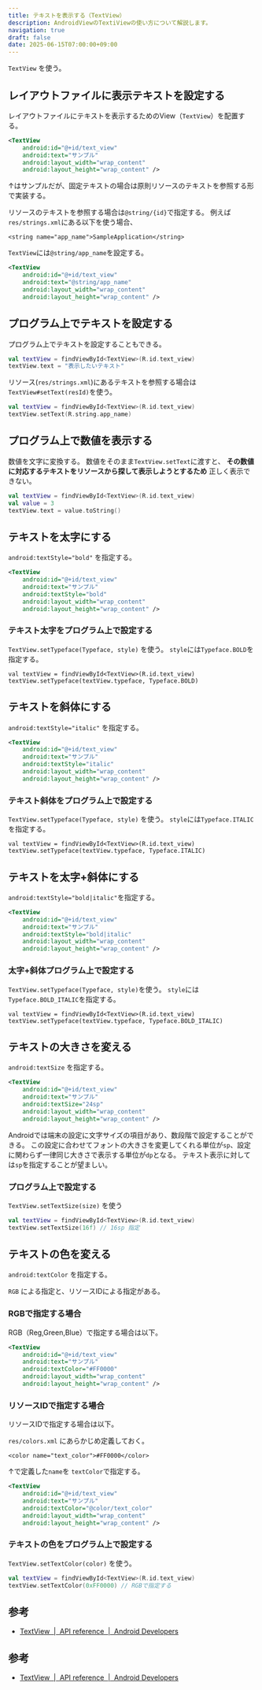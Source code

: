 ```yaml
---
title: テキストを表示する（TextView）
description: AndroidViewのTextiViewの使い方について解説します。
navigation: true
draft: false
date: 2025-06-15T07:00:00+09:00
---
```


`TextView` を使う。

## レイアウトファイルに表示テキストを設定する

レイアウトファイルにテキストを表示するためのView（`TextView`）を配置する。

```xml
<TextView
    android:id="@+id/text_view"
    android:text="サンプル"
    android:layout_width="wrap_content"
    android:layout_height="wrap_content" />
```

↑はサンプルだが、固定テキストの場合は原則リソースのテキストを参照する形で実装する。

リソースのテキストを参照する場合は`@string/{id}`で指定する。
例えば`res/strings.xml`にある以下を使う場合、

```xml[res/strings.xml]
<string name="app_name">SampleApplication</string>
```

`TextView`には`@string/app_name`を設定する。
```xml
<TextView
    android:id="@+id/text_view"
    android:text="@string/app_name"
    android:layout_width="wrap_content"
    android:layout_height="wrap_content" />
```

## プログラム上でテキストを設定する

プログラム上でテキストを設定することもできる。
```kt
val textView = findViewById<TextView>(R.id.text_view)
textView.text = "表示したいテキスト"
```

リソース(`res/strings.xml`)にあるテキストを参照する場合は`TextView#setText(resId)`を使う。
```kt
val textView = findViewById<TextView>(R.id.text_view)
textView.setText(R.string.app_name)
```

## プログラム上で数値を表示する

数値を文字に変換する。
数値をそのまま`TextView.setText`に渡すと、 __その数値に対応するテキストをリソースから探して表示しようとするため__ 正しく表示できない。

```kt
val textView = findViewById<TextView>(R.id.text_view)
val value = 3
textView.text = value.toString()
```



## テキストを太字にする

`android:textStyle="bold"` を指定する。

```xml
<TextView
    android:id="@+id/text_view"
    android:text="サンプル"
    android:textStyle="bold"
    android:layout_width="wrap_content"
    android:layout_height="wrap_content" />
```

### テキスト太字をプログラム上で設定する

`TextView.setTypeface(Typeface, style)` を使う。
`style`には`Typeface.BOLD`を指定する。

```
val textView = findViewById<TextView>(R.id.text_view)
textView.setTypeface(textView.typeface, Typeface.BOLD)
```

## テキストを斜体にする

`android:textStyle="italic"` を指定する。

```xml
<TextView
    android:id="@+id/text_view"
    android:text="サンプル"
    android:textStyle="italic"
    android:layout_width="wrap_content"
    android:layout_height="wrap_content" />
```

### テキスト斜体をプログラム上で設定する

`TextView.setTypeface(Typeface, style)` を使う。
`style`には`Typeface.ITALIC`を指定する。

```
val textView = findViewById<TextView>(R.id.text_view)
textView.setTypeface(textView.typeface, Typeface.ITALIC)
```

## テキストを太字+斜体にする

`android:textStyle="bold|italic"`を指定する。

```xml
<TextView
    android:id="@+id/text_view"
    android:text="サンプル"
    android:textStyle="bold|italic"
    android:layout_width="wrap_content"
    android:layout_height="wrap_content" />
```

### 太字+斜体プログラム上で設定する

`TextView.setTypeface(Typeface, style)`を使う。
`style`には`Typeface.BOLD_ITALIC`を指定する。

```
val textView = findViewById<TextView>(R.id.text_view)
textView.setTypeface(textView.typeface, Typeface.BOLD_ITALIC)
```

## テキストの大きさを変える

`android:textSize` を指定する。 

```xml
<TextView
    android:id="@+id/text_view"
    android:text="サンプル"
    android:textSize="24sp"
    android:layout_width="wrap_content"
    android:layout_height="wrap_content" />
```

Androidでは端末の設定に文字サイズの項目があり、数段階で設定することができる。
この設定に合わせてフォントの大きさを変更してくれる単位が`sp`、設定に関わらず一律同じ大きさで表示する単位が`dp`となる。
テキスト表示に対しては`sp`を指定することが望ましい。

### プログラム上で設定する

`TextView.setTextSize(size)` を使う

```kt
val textView = findViewById<TextView>(R.id.text_view)
textView.setTextSize(16f) // 16sp 指定
```

## テキストの色を変える

`android:textColor` を指定する。

`RGB` による指定と、リソースIDによる指定がある。

### RGBで指定する場合

RGB（Reg,Green,Blue）で指定する場合は以下。

```xml
<TextView
    android:id="@+id/text_view"
    android:text="サンプル"
    android:textColor="#FF0000"
    android:layout_width="wrap_content"
    android:layout_height="wrap_content" />
```

### リソースIDで指定する場合

リソースIDで指定する場合は以下。

`res/colors.xml` にあらかじめ定義しておく。

```xml[res/strings.xml]
<color name="text_color">#FF0000</color>
```

↑で定義した`name`を `textColor`で指定する。

```xml
<TextView
    android:id="@+id/text_view"
    android:text="サンプル"
    android:textColor="@color/text_color"
    android:layout_width="wrap_content"
    android:layout_height="wrap_content" />
```

### テキストの色をプログラム上で設定する

`TextView.setTextColor(color)` を使う。

```kt
val textView = findViewById<TextView>(R.id.text_view)
textView.setTextColor(0xFF0000) // RGBで指定する
```

## 参考

- [TextView  |  API reference  |  Android Developers](https://developer.android.com/reference/android/widget/TextView
)

## 参考

- [TextView  |  API reference  |  Android Developers](https://developer.android.com/reference/android/widget/TextView)
